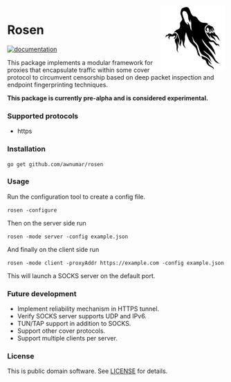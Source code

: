 <img align="right" src="icon.svg" width="150px">

# Rosen

[![documentation](https://godoc.org/github.com/awnumar/rosen?status.svg)](https://godoc.org/github.com/awnumar/rosen)

This package implements a modular framework for proxies that encapsulate traffic within some cover protocol to circumvent censorship based on deep packet inspection and endpoint fingerprinting techniques.

**This package is currently pre-alpha and is considered experimental.**

### Supported protocols

- https

### Installation

```
go get github.com/awnumar/rosen
```

### Usage

Run the configuration tool to create a config file.

```
rosen -configure
```

Then on the server side run

```
rosen -mode server -config example.json
```

And finally on the client side run

```
rosen -mode client -proxyAddr https://example.com -config example.json
```

This will launch a SOCKS server on the default port.

### Future development

- Implement reliability mechanism in HTTPS tunnel.
- Verify SOCKS server supports UDP and IPv6.
- TUN/TAP support in addition to SOCKS.
- Support other cover protocols.
- Support multiple clients per server.

### License

This is public domain software. See [LICENSE](/LICENSE) for details.
